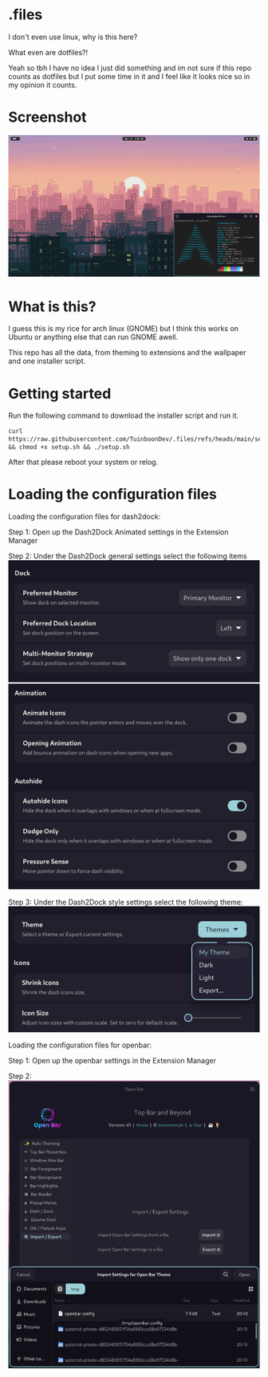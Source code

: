 
# .files

I don't even use linux, why is this here?

What even are dotfiles?!

Yeah so tbh I have no idea I just did something and im not sure if this repo counts as dotfiles but I put some time in it and I feel like it looks nice so in my opinion it counts.

# Screenshot
<img src="https://raw.githubusercontent.com/TuinboonDev/.files/refs/heads/main/demo.png">

# What is this?
I guess this is my rice for arch linux (GNOME) but I think this works on Ubuntu or anything else that can run GNOME awell.

This repo has all the data, from theming to extensions and the wallpaper and one installer script.

# Getting started
Run the following command to download the installer script and run it.
``` 
curl https://raw.githubusercontent.com/TuinboonDev/.files/refs/heads/main/setup.sh && chmod +x setup.sh && ./setup.sh
```
After that please reboot your system or relog.

# Loading the configuration files
Loading the configuration files for dash2dock:

Step 1:
Open up the Dash2Dock Animated settings in the Extension Manager

Step 2:
Under the Dash2Dock general settings select the following items
<img src="https://raw.githubusercontent.com/TuinboonDev/.files/refs/heads/main/dash2dock1.png">
<img src="https://raw.githubusercontent.com/TuinboonDev/.files/refs/heads/main/dash2dock2.png">

Step 3:
Under the Dash2Dock style settings select the following theme:
<img src="https://raw.githubusercontent.com/TuinboonDev/.files/refs/heads/main/dash2dock3.png">

Loading the configuration files for openbar:

Step 1:
Open up the openbar settings in the Extension Manager

Step 2:
<img src="https://raw.githubusercontent.com/TuinboonDev/.files/refs/heads/main/openbar.png">
